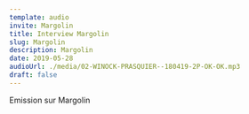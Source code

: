 ```yaml
---
template: audio
invite: Margolin
title: Interview Margolin
slug: Margolin
description: Margolin
date: 2019-05-28
audioUrl: ./media/02-WINOCK-PRASQUIER--180419-2P-OK-OK.mp3
draft: false
---
```

Emission sur Margolin